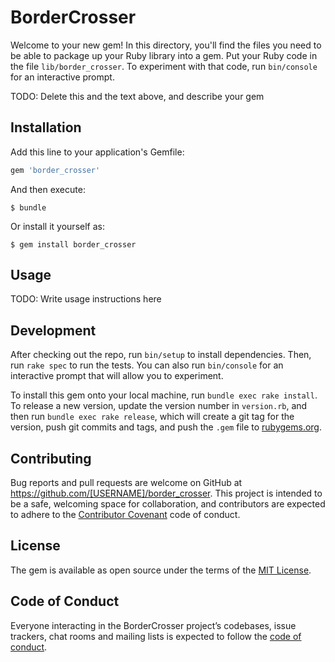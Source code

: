 # BorderCrosser

Welcome to your new gem! In this directory, you'll find the files you need to be able to package up your Ruby library into a gem. Put your Ruby code in the file `lib/border_crosser`. To experiment with that code, run `bin/console` for an interactive prompt.

TODO: Delete this and the text above, and describe your gem

## Installation

Add this line to your application's Gemfile:

```ruby
gem 'border_crosser'
```

And then execute:

    $ bundle

Or install it yourself as:

    $ gem install border_crosser

## Usage

TODO: Write usage instructions here

## Development

After checking out the repo, run `bin/setup` to install dependencies. Then, run `rake spec` to run the tests. You can also run `bin/console` for an interactive prompt that will allow you to experiment.

To install this gem onto your local machine, run `bundle exec rake install`. To release a new version, update the version number in `version.rb`, and then run `bundle exec rake release`, which will create a git tag for the version, push git commits and tags, and push the `.gem` file to [rubygems.org](https://rubygems.org).

## Contributing

Bug reports and pull requests are welcome on GitHub at https://github.com/[USERNAME]/border_crosser. This project is intended to be a safe, welcoming space for collaboration, and contributors are expected to adhere to the [Contributor Covenant](http://contributor-covenant.org) code of conduct.

## License

The gem is available as open source under the terms of the [MIT License](https://opensource.org/licenses/MIT).

## Code of Conduct

Everyone interacting in the BorderCrosser project’s codebases, issue trackers, chat rooms and mailing lists is expected to follow the [code of conduct](https://github.com/[USERNAME]/border_crosser/blob/master/CODE_OF_CONDUCT.md).
